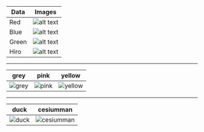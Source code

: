 | Data | Images 	| 
|---|---|
| Red   | ![alt text](https://prasannaboga.github.io/demo_arjs02/images/red.png "Red")  |
| Blue  | ![alt text](https://prasannaboga.github.io/demo_arjs02/images/blue.png "Blue") | 
| Green | ![alt text](https://prasannaboga.github.io/demo_arjs02/images/green.png "Green")	|
| Hiro  | ![alt text](https://prasannaboga.github.io/demo_arjs02/images/hiro.png "Hiro")	|

---

| grey | pink | yellow |
|---|---|---|
|![grey](https://prasannaboga.github.io/demo_arjs02/images/grey.png "grey")|![pink](https://prasannaboga.github.io/demo_arjs02/images/pink.png "pink")|![yellow](https://prasannaboga.github.io/demo_arjs02/images/yellow.png "yellow")

---

| duck | cesiumman |
|---|---|
|![duck](https://prasannaboga.github.io/demo_arjs02/images/duck.png "duck")|![cesiumman](https://prasannaboga.github.io/demo_arjs02/images/cesiumman.png "cesiumman")|

